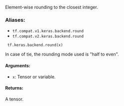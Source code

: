 Element-wise rounding to the closest integer.
### Aliases:
- `tf.compat.v1.keras.backend.round`
- `tf.compat.v2.keras.backend.round`

```
 tf.keras.backend.round(x)
```
In case of tie, the rounding mode used is "half to even".
#### Arguments:
- `x`: Tensor or variable.
#### Returns:
A tensor.
